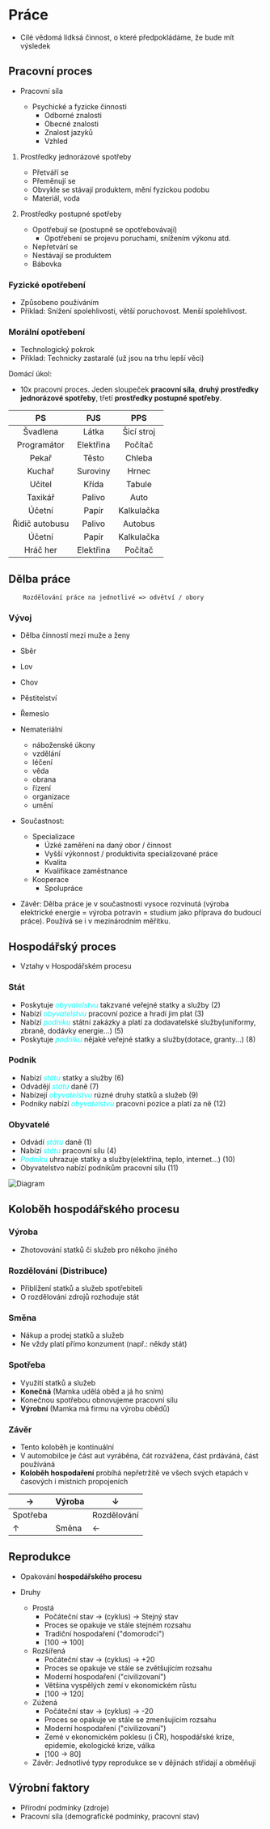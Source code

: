 # Práce

-   Cílé vědomá lidksá činnost, o které předpokládáme, že bude mít výsledek

## Pracovní proces

-   Pracovní síla

    -   Psychické a fyzicke činnosti
        -   Odborné znalosti
        -   Obecné znalosti
        -   Znalost jazyků
        -   Vzhled

1.  Prostředky jednorázové spotřeby

    -   Přetváří se
    -   Přeměnují se
    -   Obvykle se stávají produktem, mění fyzickou podobu
    -   Materiál, voda

2.  Prostředky postupné spotřeby

    -   Opotřebují se (postupně se opotřebovávají)
        -   Opotřebení se projevu poruchami, snížením výkonu atd.
    -   Nepřetvárí se
    -   Nestávají se produktem
    -   Bábovka

### Fyzické opotřebení

-   Způsobeno používáním
-   Příklad: Snížení spolehlivosti, větší poruchovost. Menší spolehlivost.

### Morální opotřebení

-   Technologický pokrok
-   Příklad: Technicky zastaralé (už jsou na trhu lepší věci)

Domácí úkol:

-   10x pracovní proces. Jeden sloupeček **pracovní síla**, **druhý prostředky jednorázové spotřeby**, třetí **prostředky postupné spotřeby**.

|       PS       |    PJS    |    PPS     |
| :------------: | :-------: | :--------: |
|    Švadlena    |   Látka   | Šicí stroj |
|  Programátor   | Elektřina |  Počítač   |
|     Pekař      |   Těsto   |   Chleba   |
|     Kuchař     | Suroviny  |   Hrnec    |
|     Učitel     |   Křída   |   Tabule   |
|    Taxikář     |  Palivo   |    Auto    |
|     Účetní     |   Papír   | Kalkulačka |
| Řidič autobusu |  Palivo   |  Autobus   |
|     Účetní     |   Papír   | Kalkulačka |
|    Hráč her    | Elektřina |  Počítač   |

## Dělba práce

        Rozdělování práce na jednotlivé => odvětví / obory

### Vývoj

-   Dělba činností mezi muže a ženy
-   Sběr
-   Lov
-   Chov
-   Pěstitelství
-   Řemeslo
-   Nemateriální

    -   náboženské úkony
    -   vzdělání
    -   léčení
    -   věda
    -   obrana
    -   řízení
    -   organizace
    -   umění

-   Součastnost:

    -   Specializace
        -   Úzké zaměření na daný obor / činnost
        -   Vyšší výkonnost / produktivita specializované práce
        -   Kvalita
        -   Kvalifikace zaměstnance
    -   Kooperace
        -   Spolupráce

-   Závěr: Dělba práce je v součastnosti vysoce rozvinutá (výroba elektrické energie = výroba potravin = studium jako příprava do budoucí práce). Používá se i v mezinárodním měřítku.

## Hospodářský proces

-   Vztahy v Hospodářském procesu

### Stát

-   Poskytuje <span style="color:cyan">_obyvatelstvu_</span> takzvané veřejné statky a služby (2)
-   Nabízí <span style="color:cyan">_obyvatelstvu_</span> pracovní pozice a hradí jim plat (3)
-   Nabízí <span style="color:cyan">_podniku_</span> státní zakázky a platí za dodavatelské služby(uniformy, zbraně, dodávky energie...) (5)
-   Poskytuje <span style="color:cyan">_podniku_</span> nějaké veřejné statky a služby(dotace, granty...) (8)

### Podnik

-   Nabízí <span style="color:cyan">_státu_</span> statky a služby (6)
-   Odvádějí <span style="color:cyan">_státu_</span> daně (7)
-   Nabízejí <span style="color:cyan">_obyvatelstvu_</span> rúzné druhy statků a služeb (9)
-   Podniky nabízí <span style="color:cyan">_obyvatelstvu_</span> pracovní pozice a platí za ně (12)

### Obyvatelé

-   Odvádí <span style="color:cyan">_státu_</span> daně (1)
-   Nabízí <span style="color:cyan">_státu_</span> pracovní sílu (4)
-   <span style="color:cyan">_Podniku_</span> uhrazuje statky a služby(elektřina, teplo, internet...) (10)
-   Obyvatelstvo nabízí podnikům pracovní sílu (11)

![Diagram](https://cdn.matyashimmer.eu/diagram.png)

## Koloběh hospodářského procesu

### Výroba

-   Zhotovování statků či služeb pro někoho jiného

### Rozdělování (Distribuce)

-   Přiblížení statků a služeb spotřebiteli
-   O rozdělování zdrojů rozhoduje stát

### Směna

-   Nákup a prodej statků a služeb
-   Ne vždy platí přímo konzument (např.: někdy stát)

### Spotřeba

-   Využití statků a služeb
-   **Konečná** (Mamka udělá oběd a já ho sním)
-   Konečnou spotřebou obnovujeme pracovní sílu
-   **Výrobní** (Mamka má firmu na výrobu obědů)

### Závěr

-   Tento koloběh je kontinuální
-   V automobilce je část aut vyráběna, čát rozvážena, část prdáváná, část používáná
-   **Koloběh hospodaření** probíhá nepřetržitě ve všech svých etapách v časových i místních propojeních

| →        | Výroba | ↓           |
| -------- | ------ | ----------- |
| Spotřeba |        | Rozdělování |
| ↑        | Směna  | ←           |

## Reprodukce

-   Opakování **hospodářského procesu**

-   Druhy
    -   Prostá
        -   Počáteční stav -> (cyklus) -> Stejný stav
        -   Proces se opakuje ve stále stejném rozsahu
        -   Tradiční hospodaření ("domorodci")
        -   [100 -> 100]
    -   Rozšířená
        -   Počáteční stav -> (cyklus) -> +20
        -   Proces se opakuje ve stále se zvětšujícím rozsahu
        -   Moderní hospodaření ("civilizovaní")
        -   Většina vyspělých zemí v ekonomickém růstu
        -   [100 -> 120]
    -   Zúžená
        -   Počáteční stav -> (cyklus) -> -20
        -   Proces se opakuje ve stále se zmenšujícím rozsahu
        -   Moderní hospodaření ("civilizovaní")
        -   Zemé v ekonomickém poklesu (i ČR), hospodářské krize, epidemie, ekologické krize, válka
        -   [100 -> 80]
    -   Závěr: Jednotlivé typy reprodukce se v dějinách střídají a obměňují

## Výrobní faktory

-   Přírodní podmínky (zdroje)
-   Pracovní síla (demografické podmínky, pracovní stav)

